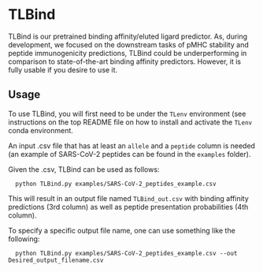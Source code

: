 # TLBind

TLBind is our pretrained binding affinity/eluted ligard predictor. As, during development, we focused on the downstream tasks of pMHC stability and peptide immunogenicity predictions, TLBind could be underperforming in comparison to state-of-the-art binding affinity predictors. However, it is fully usable if you desire to use it.

## Usage

To use TLBind, you will first need to be under the `TLenv` environment (see instructions on the top README file on how to install and activate the `TLenv` conda environment. 

An input .csv file that has at least an `allele` and a `peptide` column is needed (an example of SARS-CoV-2 peptides can be found in the `examples` folder). 

Given the .csv, TLBind can be used as follows:

```
  python TLBind.py examples/SARS-CoV-2_peptides_example.csv
```
This will result in an output file named `TLBind_out.csv` with binding affinity predictions (3rd column) as well as peptide presentation probabilities (4th column).

To specify a specific output file name, one can use something like the following:
```
  python TLBind.py examples/SARS-CoV-2_peptides_example.csv --out Desired_output_filename.csv
```
